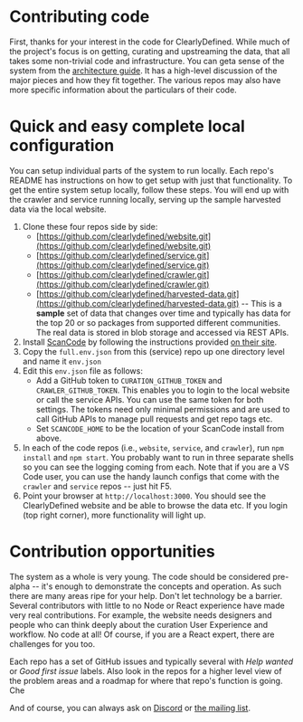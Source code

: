# Contributing code

First, thanks for your interest in the code for ClearlyDefined. While much of the project's focus is on getting,
curating and upstreaming the data, that all takes some non-trivial code and infrastructure. You can
geta sense of the system from the [architecture guide](code/architecture). It has a high-level discussion
of the major pieces and how they fit together. The various repos may also have more specific information
about the particulars of their code.

# Quick and easy complete local configuration

You can setup individual parts of the system to run locally. Each repo's README has instructions on how to
get setup with just that functionality. To get the entire system setup locally, follow these steps. You will
end up with the crawler and service running locally, serving up the sample harvested data via the local website.

1.  Clone these four repos side by side:
    * [https://github.com/clearlydefined/website.git](https://github.com/clearlydefined/website.git)
    * [https://github.com/clearlydefined/service.git](https://github.com/clearlydefined/service.git)
    * [https://github.com/clearlydefined/crawler.git](https://github.com/clearlydefined/crawler.git)
    * [https://github.com/clearlydefined/harvested-data.git](https://github.com/clearlydefined/harvested-data.git)
      -- This is a **sample** set of data that changes over time and typically has data for the top 20 or so packages
      from supported different communities. The real data is stored in blob storage and accessed via REST APIs.
1.  Install [ScanCode](https://github.com/nexB/scancode-toolkit) by following the instructions provided [on their
    site](https://github.com/nexB/scancode-toolkit#quick-start).
1.  Copy the `full.env.json` from this (service) repo up one directory level and name it `env.json`
1.  Edit this `env.json` file as follows:
    * Add a GitHub token to `CURATION_GITHUB_TOKEN` and `CRAWLER_GITHUB_TOKEN`. This enables you to login to the
      local website or call the service APIs. You can use the same token for both settings. The tokens need only
      minimal permissions and are used to call GitHub APIs to manage pull requests and get repo tags etc.
    * Set `SCANCODE_HOME` to be the location of your ScanCode install from above.
1.  In each of the code repos (i.e., `website`, `service`, and `crawler`), run `npm install` and `npm start`.
    You probably want to run in three separate shells so you can see the logging coming from each. Note that if
    you are a VS Code user, you can use the handy launch configs that come with the `crawler` and `service`
    repos -- just hit F5.
1.  Point your browser at `http://localhost:3000`. You should see the ClearlyDefined website and be able to
    browse the data etc. If you login (top right corner), more functionality will light up.

# Contribution opportunities

The system as a whole is very young. The code should be considered pre-alpha -- it's enough to demonstrate the
concepts and operation. As such there are many areas ripe for your help. Don't let technology be a barrier.
Several contributors with little to no Node or React experience have made very real contributions. For example,
the website needs designers and people who can think deeply about the curation User Experience and workflow. No
code at all! Of course, if you are a React expert, there are challenges for you too.

Each repo has a set of GitHub issues and typically several with _Help wanted_ or _Good first issue_ labels.
Also look in the repos for a higher level view of the problem areas and a roadmap for where that repo's
function is going. Che

And of course, you can always ask on [Discord](https://discord.gg/wEzHJku) or [the mailing list](mailto:clearlydefined@googlegroups.com).

